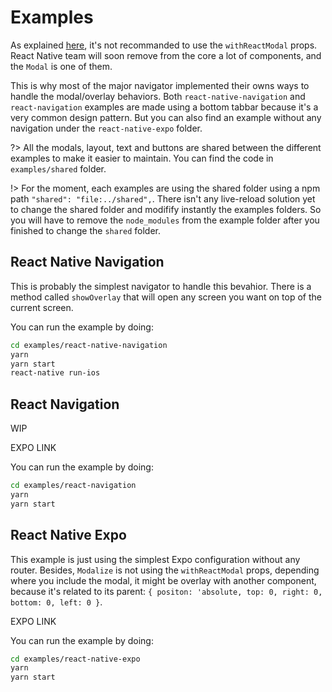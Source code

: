 # Examples

As explained [here](./PROPSMETHODS?id=withreactmodal), it's not recommanded to use the `withReactModal` props. React Native team will soon remove from the core a lot of components, and the `Modal` is one of them.

This is why most of the major navigator implemented their owns ways to handle the modal/overlay behaviors. Both `react-native-navigation` and `react-navigation` examples are made using a bottom tabbar because it's a very common design pattern. But you can also find an example without any navigation under the `react-native-expo` folder.

?> All the modals, layout, text and buttons are shared between the different examples to make it easier to maintain. You can find the code in `examples/shared` folder.

!> For the moment, each examples are using the shared folder using a npm path `"shared": "file:../shared",`. There isn't any live-reload solution yet to change the shared folder and modifify instantly the examples folders. So you will have to remove the `node_modules` from the example folder after you finished to change the `shared` folder.

## React Native Navigation

This is probably the simplest navigator to handle this bevahior. There is a method called `showOverlay` that will open any screen you want on top of the current screen.

You can run the example by doing:

```bash
cd examples/react-native-navigation
yarn
yarn start
react-native run-ios
```

## React Navigation

WIP

EXPO LINK

You can run the example by doing:

```bash
cd examples/react-navigation
yarn
yarn start
```

## React Native Expo

This example is just using the simplest Expo configuration without any router. Besides, `Modalize` is not using the `withReactModal` props, depending where you include the modal, it might be overlay with another component, because it's related to its parent: `{ positon: 'absolute, top: 0, right: 0, bottom: 0, left: 0 }`.

EXPO LINK

You can run the example by doing:

```bash
cd examples/react-native-expo
yarn
yarn start
```
